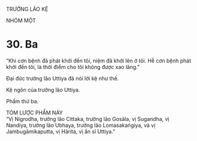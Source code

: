 TRƯỞNG LÃO KỆ

NHÓM MỘT

# 30. Ba

“Khi cơn bệnh đã phát khởi đến tôi, niệm đã khởi lên ở tôi. Hễ cơn bệnh phát khởi đến tôi, là thời điểm cho tôi không được xao lãng.”

Đại đức trưởng lão Uttiya đã nói lời kệ như thế.

Kệ ngôn của trưởng lão Uttiya.

Phẩm thứ ba.

TÓM LƯỢC PHẨM NÀY  
“Vị Nigrodha, trưởng lão Cittaka, trưởng lão Gosāla, vị Sugandha, vị Nandiya, trưởng lão Ubhaya, trưởng lão Lomasakaṅgiya, và vị Jambugāmikaputta, vị Hārita, vị ẩn sĩ Uttiya.”
